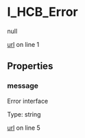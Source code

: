 # I_HCB_Error

null 

[url](https://github.com/devramsean0/hcb.js/blob/c93c97f/src/api_schemas/error.ts#L1) on line 1  

## Properties
### message

Error interface 

Type: string  

[url](https://github.com/devramsean0/hcb.js/blob/c93c97f/src/api_schemas/error.ts#L5) on line 5  
